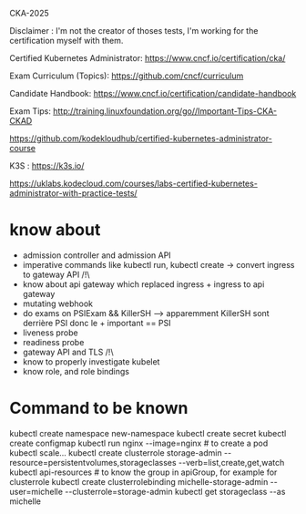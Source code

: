CKA-2025


Disclaimer : I'm not the creator of thoses tests, I'm working for the certification myself with them.

Certified Kubernetes Administrator: https://www.cncf.io/certification/cka/

Exam Curriculum (Topics): https://github.com/cncf/curriculum

Candidate Handbook: https://www.cncf.io/certification/candidate-handbook

Exam Tips: http://training.linuxfoundation.org/go//Important-Tips-CKA-CKAD


https://github.com/kodekloudhub/certified-kubernetes-administrator-course


K3S : https://k3s.io/


https://uklabs.kodecloud.com/courses/labs-certified-kubernetes-administrator-with-practice-tests/




# know about

- admission controller and admission API
- imperative commands like kubectl run, kubectl create -> convert ingress to gateway API /!\
- know about api gateway which replaced ingress  + ingress to api gateway
- mutating webhook
- do exams on PSIExam && KillerSH --> apparemment KillerSH sont derrière PSI donc le + important == PSI
- liveness probe
- readiness probe
- gateway API and TLS /!\
- know to properly investigate kubelet
- know role, and role bindings


# Command to be known

kubectl create namespace new-namespace
kubectl create secret
kubectl create configmap
kubectl run nginx --image=nginx  # to create a pod
kubectl scale...
kubectl create clusterrole storage-admin --resource=persistentvolumes,storageclasses --verb=list,create,get,watch
kubectl api-resources # to know the group in apiGroup, for example for clusterrole
kubectl create clusterrolebinding michelle-storage-admin --user=michelle --clusterrole=storage-admin
kubectl get storageclass --as michelle
